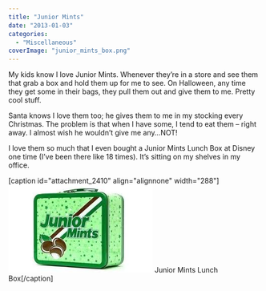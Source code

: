 ```yaml
---
title: "Junior Mints"
date: "2013-01-03"
categories: 
  - "Miscellaneous"
coverImage: "junior_mints_box.png"
---
```


My kids know I love Junior Mints. Whenever they’re in a store and see them that grab a box and hold them up for me to see. On Halloween, any time they get some in their bags, they pull them out and give them to me. Pretty cool stuff.

Santa knows I love them too; he gives them to me in my stocking every Christmas. The problem is that when I have some, I tend to eat them – right away. I almost wish he wouldn’t give me any…NOT!

I love them so much that I even bought a Junior Mints Lunch Box at Disney one time (I’ve been there like 18 times). It’s sitting on my shelves in my office.

\[caption id="attachment\_2410" align="alignnone" width="288"\][![Junior Mints Lunch Box](images/junior_mints_lunch_box.png)](http://www.thewargos.com/wp-content/uploads/2013/01/junior_mints_lunch_box.png) Junior Mints Lunch Box\[/caption\]
